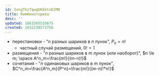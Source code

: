 ```yaml
---
id: 2ongTkzfqwgbK6ktnDJMN
title: Комбинаторика
desc: ''
updated: 1663265535675
created: 1632230572756
---
```


- перестановки - "$n$ разных шариков в $n$ лунок", $P_n=n!$
    - частный случай размещений, $0! = 1$
- размещения - "$n$ разных шариков в $m$ лунок (или наоборот)", $n \le m; \space A^n_m=\frac{m!}{(m-n)!}$
- сочетания - "$n$ одинаковых шариков в $m$ лунок", $C^n_m=\frac{A^n_m}{P^n}=\frac{m!}{(m-n)!*n!}$
